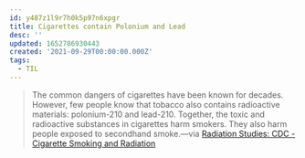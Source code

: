 ```yaml
---
id: y487z1l9r7h0k5p97n6xpgr
title: Cigarettes contain Polonium and Lead
desc: ''
updated: 1652786930443
created: '2021-09-29T00:00:00.000Z'
tags:
  - TIL
---
```


> The common dangers of cigarettes have been known for decades. However, few people know that tobacco also contains radioactive materials: polonium-210 and lead-210. Together, the toxic and radioactive substances in cigarettes harm smokers. They also harm people exposed to secondhand smoke.—via [Radiation Studies: CDC - Cigarette Smoking and Radiation](https://www.cdc.gov/nceh/radiation/smoking.htm)
